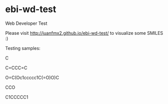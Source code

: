 # ebi-wd-test
Web Developer Test

Please visit http://juanfmx2.github.io/ebi-wd-test/ to visualize some SMILES :)

Testing samples:

C

C=CCC=C

O=C(Oc1ccccc1C(=O)O)C

CCO

C1CCCCC1
